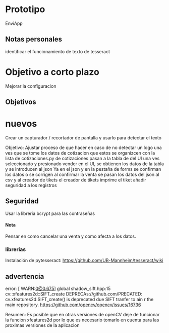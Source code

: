 # Prototipo

EnviApp

## Notas personales

identificar el funcionamiento de texto de tesseract

# Objetivo a corto plazo

Mejorar la configuracion

## Objetivos

# nuevos
Crear un capturador / recortador de pantalla y usarlo para detectar el texto

Objetivo:
    Ajustar proceso de que hacer en caso de no detectar un logo
    una ves que se tome los datos de cotizacion que estos se organizcen con la lista de cotizaciones.py
    de cotizaciones pasan a la tabla de del UI
    una ves seleccionado y presionado vender en el UI, se obtienen los datos de la tabla y se introducen al json
    Ya en el json y en la pestaña de forms se confirman los datos o se corrigen
    al confirmar la venta se pasan los datos del json al csv y al creador de tikets
    el creador de tikets imprime el tiket
    añadir seguridad a los registros


## Seguridad 
Usar la libreria bcrypt para las contraseñas

#### Nota
Pensar en como cancelar una venta y como afecta a los datos.

### librerias

Instalación de pytesseract: https://github.com/UB-Mannheim/tesseract/wiki

## advertencia

error: [ WARN:0@0.675] global shadow_sift.hpp:15 cv::xfeatures2d::SIFT_create DEPRECAs://github.com/PRECATED: cv.xfeatures2d.SIFT_create() is deprecated due SIFT tranfer to ain r
the main repository. https://github.com/opencv/opencv/issues/16736 

Resumen: Es posible que en otras versiones de openCV deje de funcionar la funcion xfeatures2d por lo que es necesario tomarlo en cuenta para las proximas versiones de la aplicacion